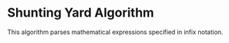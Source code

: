 # Shunting Yard Algorithm

This algorithm parses mathematical expressions specified in infix notation.
